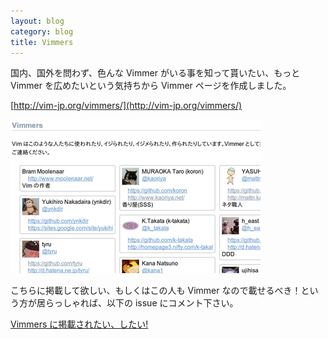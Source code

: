 ```yaml
---
layout: blog
category: blog
title: Vimmers
---
```

国内、国外を問わず、色んな Vimmer がいる事を知って貰いたい、もっと Vimmer を広めたいという気持ちから Vimmer ページを作成しました。

[http://vim-jp.org/vimmers/](http://vim-jp.org/vimmers/)

![](/assets/images/vimmers-screenshot.png)

こちらに掲載して欲しい、もしくはこの人も Vimmer なので載せるべき！という方が居らっしゃれば、以下の issue にコメント下さい。

[Vimmers に掲載されたい、したい!](https://github.com/vim-jp/vim-jp.github.com/issues/79)
